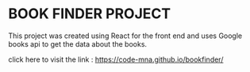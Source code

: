 # BOOK FINDER PROJECT

This project was created using React for the front end and uses Google books api to get the data about the books.

click here to visit the link : https://code-mna.github.io/bookfinder/
